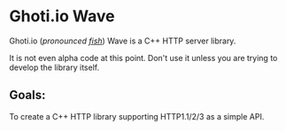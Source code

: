# Ghoti.io Wave
Ghoti.io (*pronounced [fish](https://en.widipedia.org/wiki/Ghoti)*) Wave is a C++ HTTP server library.

It is not even alpha code at this point.  Don't use it unless you are trying
to develop the library itself.

## Goals:
To create a C++ HTTP library supporting HTTP1.1/2/3 as a simple API.


